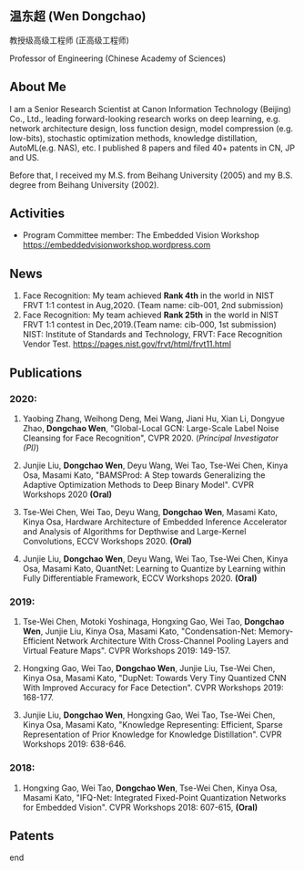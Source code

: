 ## 温东超 (Wen Dongchao) 

教授级高级工程师 (正高级工程师)

Professor of Engineering (Chinese Academy of Sciences)

## About Me

I am a Senior Research Scientist at Canon Information Technology (Beijing) Co., Ltd., leading forward-looking research works on deep learning, e.g. network architecture design, loss function design, model compression  (e.g. low-bits), stochastic optimization methods, knowledge distillation, AutoML(e.g. NAS),  etc. I published 8 papers and filed 40+ patents in CN, JP and US.

Before that, I received my M.S. from Beihang University (2005) and my B.S. degree from Beihang University (2002). 

## Activities
* Program Committee member: The Embedded Vision Workshop <https://embeddedvisionworkshop.wordpress.com>

## News

1. Face Recognition: My team achieved **Rank 4th** in the world in NIST FRVT 1:1 contest in Aug,2020. (Team name: cib-001, 2nd submission)
2. Face Recognition: My team achieved **Rank 25th** in the world in NIST FRVT 1:1 contest in Dec,2019.(Team name: cib-000, 1st submission)
  NIST: Institute of Standards and Technology, FRVT: Face Recognition Vendor Test. 
  <https://pages.nist.gov/frvt/html/frvt11.html>
   
## Publications

### 2020:

1. Yaobing Zhang, Weihong Deng, Mei Wang, Jiani Hu, Xian Li, Dongyue Zhao, **Dongchao Wen**, "Global-Local GCN: Large-Scale Label Noise Cleansing for Face Recognition", CVPR 2020. (*Principal Investigator (PI)*)

2. Junjie Liu, **Dongchao Wen**, Deyu Wang, Wei Tao, Tse-Wei Chen, Kinya Osa, Masami Kato, "BAMSProd: A Step towards Generalizing the Adaptive Optimization Methods to Deep Binary Model". CVPR Workshops 2020 **(Oral)**

3. Tse-Wei Chen, Wei Tao, Deyu Wang, **Dongchao Wen**, Masami Kato, Kinya Osa, Hardware Architecture of Embedded Inference Accelerator and Analysis of Algorithms for Depthwise and Large-Kernel Convolutions, ECCV Workshops 2020. **(Oral)**

4. Junjie Liu, **Dongchao Wen**, Deyu Wang, Wei Tao, Tse-Wei Chen, Kinya Osa, Masami Kato, QuantNet: Learning to Quantize by Learning within Fully Differentiable Framework, ECCV Workshops 2020. **(Oral)**

### 2019:

1. Tse-Wei Chen, Motoki Yoshinaga, Hongxing Gao, Wei Tao, **Dongchao Wen**, Junjie Liu, Kinya Osa, Masami Kato, "Condensation-Net: Memory-Efficient Network Architecture With Cross-Channel Pooling Layers and Virtual Feature Maps". CVPR Workshops 2019: 149-157.

2. Hongxing Gao, Wei Tao, **Dongchao Wen**, Junjie Liu, Tse-Wei Chen, Kinya Osa, Masami Kato, "DupNet: Towards Very Tiny Quantized CNN With Improved Accuracy for Face Detection". CVPR Workshops 2019: 168-177.

3. Junjie Liu, **Dongchao Wen**, Hongxing Gao, Wei Tao, Tse-Wei Chen, Kinya Osa, Masami Kato, "Knowledge Representing: Efficient, Sparse Representation of Prior Knowledge for Knowledge Distillation". CVPR Workshops 2019: 638-646.

### 2018:

1. Hongxing Gao, Wei Tao, **Dongchao Wen**, Tse-Wei Chen, Kinya Osa, Masami Kato, "IFQ-Net: Integrated Fixed-Point Quantization Networks for Embedded Vision". CVPR Workshops 2018: 607-615, **(Oral)**

## Patents

end
